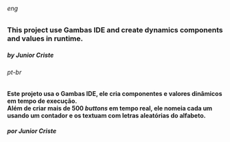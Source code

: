 ###### _eng_
###  This project use Gambas IDE and create dynamics components and values in runtime.
##### by Junior Criste

###### _pt-br_
#### Este projeto usa o Gambas IDE, ele cria componentes e valores dinâmicos em tempo de execução. <br />Além de criar mais de 500 _buttons_ em tempo real, ele nomeia cada um usando um contador e os textuam com letras aleatórias do alfabeto.
##### por Junior Criste
